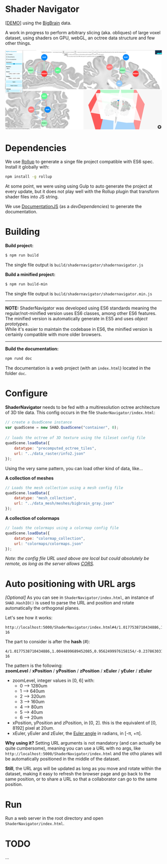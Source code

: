 # Shader Navigator

[[DEMO](http://bigbrainviewer.acelab.ca)] using the [BigBrain](https://bigbrain.loris.ca/) data.  

A work in progress to perform arbitrary slicing (aka. obliques) of large voxel dataset, using shaders on GPU, webGL, an octree data structure and few other things.

![capture](img/capture.png)

# Dependencies
We use [Rollup](https://github.com/rollup/rollup) to generate a singe file project compatible with ES6 spec. Install it globally with:

```sh
npm install -g rollup
```
At some point, we were using using Gulp to auto generate the project at every update, but it does not play well with the Rollup plugin that transform shader files into JS string.  

We use [DocumentationJS](https://github.com/documentationjs/documentation) (as a *devDependencies*) to generate the documentation.

# Building

**Build project:**
```sh
$ npm run build
```
The single file output is `build/shadernavigator/shadernavigator.js`  

**Build a minified project:**
```sh
$ npm run build-min
```
The single file output is `build/shadernavigator/shadernavigator.min.js`

---

**NOTE:** ShaderNavigator was developed using ES6 standards meaning the regular/not-minified version uses ES6 classes, among other ES6 features. The minified version is automatically generate in ES5 and uses *object prototypes*.  
While it's easier to maintain the codebase in ES6, the minified version is certainly compatible with more older browsers.

---

**Build the documentation:**
```sh
npm rund doc
```
The documentation is a web project (with an `index.html`) located in the folder `doc`.

# Configure
**ShaderNavigator** needs to be fed with a multiresolution octree architecture of 3D tile data. This config occurs in the file `ShaderNavigator/index.html`:

```js
// create a QuadScene instance
var quadScene = new SHAD.QuadScene("container", 0);

// loads the octree of 3D texture using the tileset config file
quadScene.loadData({
    datatype: "precomputed_octree_tiles",
    url: "../data_raster/info2.json"
});
```

Using the very same pattern, you can load other kind of data, like...

**A collection of meshes**

```js
// Loads the mesh collection using a mesh config file
quadScene.loadData({
    datatype: "mesh_collection",
    url: "../data_mesh/meshes/bigbrain_gray.json"
});
```

**A collection of colormaps**

```js
// loads the colormaps using a colormap config file
quadScene.loadData({
    datatype: "colormap_collection",
    url: "colormaps/colormaps.json"
});
```

*Note: the config file URL used above are local but could absolutely be remote, as long as the server allows [CORS](https://developer.mozilla.org/en-US/docs/Web/HTTP/Access_control_CORS).*

# Auto positioning with URL args
*[Optional]*
As you can see in `ShaderNavigator/index.html`, an instance of `SHAD.HashIO()` is used to parse the URL and position and rotate automatically the orthogonal planes.  

Let's see how it works:

```
http://localhost:5000/ShaderNavigator/index.html#4/1.0177538710434886,1.0044899689452085,0.9562499976158154/-0.23786303165127878,0.2604096266561844,-1.0412456579550184e-16
```
The part to consider is after the **hash** (#):

```
4/1.0177538710434886,1.0044899689452085,0.9562499976158154/-0.23786303165127878,0.2604096266561844,-1.0412456579550184e-16
```

The pattern is the following:  
**zoomLevel** / **xPosition** / **yPosition** / **zPosition** / **xEuler** / **yEuler** / **zEuler**

- zoomLevel, integer values in [0, 6] with:
  - 0 --> 1280um
  - 1 --> 640um
  - 2 --> 320um
  - 3 --> 160um
  - 4 --> 80um
  - 5 --> 40um
  - 6 --> 20um
- xPosition, yPosition and zPosition, in [0, 2]. this is the equivalent of [0, 8192] pixel at 20um.
- xEuler, yEuler and zEuler, the [Euler angle](https://en.wikipedia.org/wiki/Euler_angles) in radians, in [-π, +π].

**Why using it?**
Setting URL arguments is not mandatory (and can actually be quite cumbersome), meaning you can use a URL with no args, like `http://localhost:5000/ShaderNavigator/index.html` and the otho planes will be automatically positioned in the middle of the dataset.

**Still**, the URL args will be updated as long as you move and rotate within the dataset, making it easy to refresh the browser page and go back to the same position, or to share a URL so that a collaborator can go to the same position.


# Run
Run a web server in the root directory and open `ShaderNavigator/index.html`.

# TODO
...

